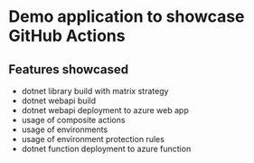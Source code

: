 # Demo application to showcase GitHub Actions

## Features showcased
- dotnet library build with matrix strategy
- dotnet webapi build 
- dotnet webapi deployment to azure web app
- usage of composite actions
- usage of environments
- usage of environment protection rules
- dotnet function deployment to azure function